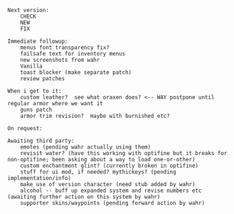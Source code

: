     Next version:
        CHECK
        NEW
        FIX

    Immediate followup:
        menus font transparency fix?
        failsafe text for inventory menus
        new screenshots from wahr
        Vanilla
        toast blocker (make separate patch)
        review patches        

    When i get to it:
        custom leather?  see what oraxen does? <-- WAY postpone until regular armor where we want it
        guns patch
        armor trim revision?  maybe with burnished etc?
        
    On request:
        
    Awaiting third party:
        emotes (pending wahr actually using them)
        revisit water? (have this working with optifine but it breaks for non-optifine; been asking about a way to load one-or-other)
        custom enchantment glint? (currently broken in optifine)
        stuff for ui mod, if needed? mythickeys? (pending implementation/info)
        make use of version character (need stub added by wahr)
        alcohol -- buff up expanded system and revise numbers etc (awaiting further action on this system by wahr)
        supporter skins/waypoints (pending forward action by wahr)